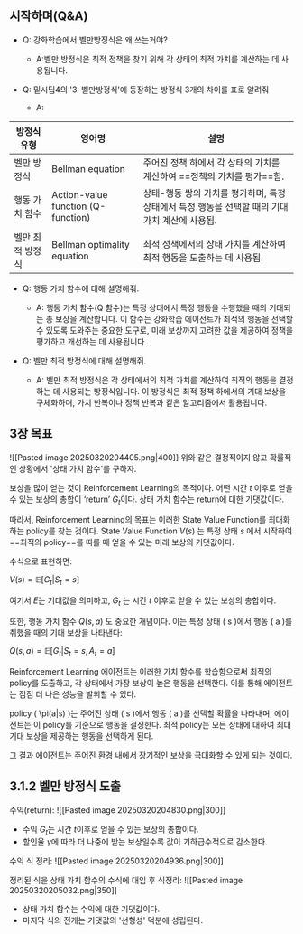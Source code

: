 ## 시작하며(Q&A)

- Q: 강화학습에서 벨만방정식은 왜 쓰는거야?
	- A:벨만 방정식은 최적 정책을 찾기 위해 각 상태의 최적 가치를 계산하는 데 사용됩니다.

- Q: 밑시딥4의 '3. 벨만방정식'에 등장하는 방정식 3개의 차이를 표로 알려줘
	- A:

| 방정식 유형    | 영어명                                | 설명                                                      |
| --------- | ---------------------------------- | ------------------------------------------------------- |
| 벨만 방정식    | Bellman equation                   | 주어진 정책 하에서 각 상태의 가치를 계산하여 ==정책의 가치를 평가==함.              |
| 행동 가치 함수  | Action-value function (Q-function) | 상태-행동 쌍의 가치를 평가하며, 특정 상태에서 특정 행동을 선택할 때의 기대 가치 계산에 사용됨. |
| 벨만 최적 방정식 | Bellman optimality equation        | 최적 정책에서의 상태 가치를 계산하여 최적 행동을 도출하는 데 사용됨.                 |

- Q: 행동 가치 함수에 대해 설명해줘.
	- A: 행동 가치 함수(Q 함수)는 특정 상태에서 특정 행동을 수행했을 때의 기대되는 총 보상을 계산합니다. 이 함수는 강화학습 에이전트가 최적의 행동을 선택할 수 있도록 도와주는 중요한 도구로, 미래 보상까지 고려한 값을 제공하여 정책을 평가하고 개선하는 데 사용됩니다.

- Q: 벨만 최적 방정식에 대해 설명해줘.
	- A: 벨만 최적 방정식은 각 상태에서의 최적 가치를 계산하여 최적의 행동을 결정하는 데 사용되는 방정식입니다. 이 방정식은 최적 정책 하에서의 기대 보상을 구체화하며, 가치 반복이나 정책 반복과 같은 알고리즘에서 활용됩니다.
## 3장 목표
![[Pasted image 20250320204405.png|400]]
위와 같은 결정적이지 않고 확률적인 상황에서 '상태 가치 함수'를 구하자.



보상을 많이 얻는 것이 Reinforcement Learning의 목적이다. 
어떤 시간 $t$ 이후로 얻을 수 있는 보상의 총합이 ‘return’ $G_t$이다. 
상태 가치 함수는 return에 대한 기댓값이다.

따라서, Reinforcement Learning의 목표는 이러한 State Value Function를 최대화하는 policy를 찾는 것이다. 
State Value Function  $V(s)$ 는 특정 상태  $s$ 에서 시작하여 ==최적의 policy==를 따를 때 얻을 수 있는 미래 보상의 기댓값이다. 

수식으로 표현하면:

$V(s) = \mathbb{E}[G_t | S_t = s]$

여기서 $E$는 기대값을 의미하고, $G_t$ 는 시간 $t$ 이후로 얻을 수 있는 보상의 총합이다.

또한, 행동 가치 함수 $Q(s, a)$ 도 중요한 개념이다. 이는 특정 상태 ( s )에서 행동 ( a )를 취했을 때의 기대 보상을 나타낸다:

$Q(s, a) = \mathbb{E}[G_t | S_t = s, A_t = a]$

Reinforcement Learning 에이전트는 이러한 가치 함수를 학습함으로써 최적의 policy를 도출하고, 각 상태에서 가장 보상이 높은 행동을 선택한다. 이를 통해 에이전트는 점점 더 나은 성능을 발휘할 수 있다.

policy ( \pi(a|s) )는 주어진 상태 ( s )에서 행동 ( a )를 선택할 확률을 나타내며, 에이전트는 이 policy를 기준으로 행동을 결정한다. 최적 policy는 모든 상태에 대하여 최대 기대 보상을 제공하는 행동을 선택하게 된다.

그 결과 에이전트는 주어진 환경 내에서 장기적인 보상을 극대화할 수 있게 되는 것이다.


## 3.1.2 벨만 방정식 도출

수익(return): ![[Pasted image 20250320204830.png|300]]
- 수익 $G_t$는 시간 $t$이후로 얻을 수 있는 보상의 총합이다.
- 할인율 $\gamma$에 따라 더 나중에 받는 보상일수록 값이 기하급수적으로 감소한다.

수익 식 정리: ![[Pasted image 20250320204936.png|300]]

정리된 식을 상태 가치 함수의 수식에 대입 후 식정리:
![[Pasted image 20250320205032.png|350]]
- 상태 가치 함수는 수익에 대한 기댓값이다.
- 마지막 식의 전개는 기댓값의 '선형성' 덕분에 성립된다.
